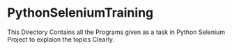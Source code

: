 # PythonSeleniumTraining
This Directory Contains all the Programs given as a task in Python Selenium Project to explaion the topics Clearly.

